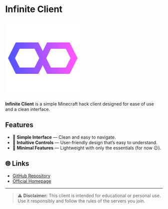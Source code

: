 # Infinite Client

![Infinite Client Icon](src/main/resources/assets/infinite/icon.svg)

**Infinite Client** is a simple Minecraft hack client designed for ease of use and a clean interface.

##  Features

- 🧭 **Simple Interface** — Clean and easy to navigate.  
- 🧠 **Intuitive Controls** — User-friendly design that’s easy to understand.  
- 🧰 **Minimal Features** — Lightweight with only the essentials (for now 😉).

## 🌐 Links

- [GitHub Repository](https://github.com/The-Infinitys/minecraft.infinite-client)  
- [Official Homepage](https://the-infinitys.f5.si/minecraft/infinite-client)

---

> ⚠️ **Disclaimer:** This client is intended for educational or personal use. Use it responsibly and follow the rules of the servers you join.
